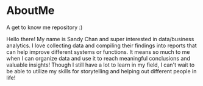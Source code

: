 # AboutMe
A get to know me repository :)

Hello there! My name is Sandy Chan and super interested in data/business analytics. I love collecting data and compiling their findings into reports that can help improve different systems or functions. It means so much to me when I can organize data and use it to reach meaningful conclusions and valuable insights! Though I still have a lot to learn in my field, I can't wait to be able to utilize my skills for storytelling and helping out different people in life!
